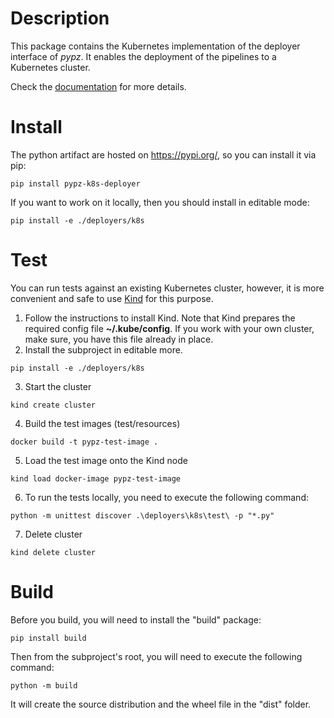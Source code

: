 # Description

This package contains the Kubernetes implementation of the deployer interface
of *pypz*. It enables the deployment of the pipelines to a Kubernetes cluster.

Check the [documentation](https://lazlowa.github.io/pypz-python/deployers/kubernetes.html) for
more details.

# Install

The python artifact are hosted on https://pypi.org/, so you can install
it via pip:

```shell
pip install pypz-k8s-deployer
```

If you want to work on it locally, then you should install in editable mode:

```shell
pip install -e ./deployers/k8s
```

# Test

You can run tests against an existing Kubernetes cluster, however, it is
more convenient and safe to use [Kind](https://kind.sigs.k8s.io/) for this
purpose. 

1. Follow the instructions to install Kind. Note that Kind prepares the
required config file **~/.kube/config**. If you work with your own cluster,
make sure, you have this file already in place.
2. Install the subproject in editable more.
```shell
pip install -e ./deployers/k8s
```
3. Start the cluster
```shell
kind create cluster
```
4. Build the test images (test/resources)
```shell
docker build -t pypz-test-image .
```
5. Load the test image onto the Kind node
```shell
kind load docker-image pypz-test-image
```
6. To run the tests locally, you need to execute the following command:
```shell
python -m unittest discover .\deployers\k8s\test\ -p "*.py"
```
7. Delete cluster
```shell
kind delete cluster
```

# Build

Before you build, you will need to install the "build" package:

```shell
pip install build
```

Then from the subproject's root, you will need to execute the following command:

```shell
python -m build
```

It will create the source distribution and the wheel file in the "dist" folder.
